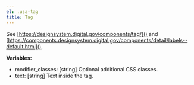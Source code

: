 ```yaml
---
el: .usa-tag
title: Tag
---
```

See [https://designsystem.digital.gov/components/tag/]() and
[https://components.designsystem.digital.gov/components/detail/labels--default.html]().

__Variables:__
* modifier_classes: [string] Optional additional CSS classes.
* text: [string] Text inside the tag.
